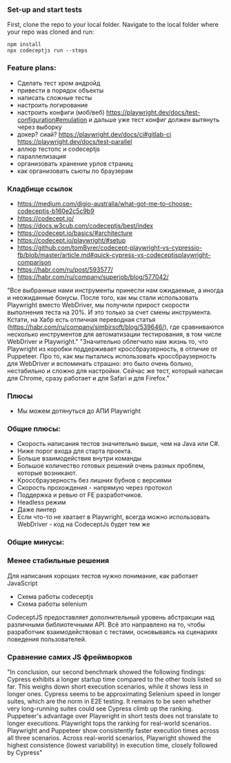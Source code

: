 ### Set-up and start tests
First, clone the repo to your local folder.
Navigate to the local folder where your repo was cloned and run:

```
npm install
npx codeceptjs run --steps
```

### Feature plans:
* Сделать тест хром андройд
* привести в порядок объекты
* написать сложные тесты
* настроить логирование
* настроить конфиги (моб/веб) https://playwright.dev/docs/test-configuration#emulation и дальше уже тест конфиг должен вытянуть через выборку
* докер? сиай? https://playwright.dev/docs/ci#gitlab-ci https://playwright.dev/docs/test-parallel 
* аллюр тестопс и codeceptjs
* параллелизация
* организовать хранение урлов страниц
* как организовать сьюты по браузерам

### Кладбище ссылок
* https://medium.com/digio-australia/what-got-me-to-choose-codeceptjs-b160e2c5c9b9 
* https://codecept.io/ 
* https://docs.w3cub.com/codeceptjs/best/index
* https://codecept.io/basics/#architecture
* https://codecept.io/playwright/#setup
* https://github.com/tomByrer/codecept-playwright-vs-cypressio-fb/blob/master/article.md#quick-cypress-vs-codeceptjsplaywright-comparison
* https://habr.com/ru/post/593577/ 
* https://habr.com/ru/company/superjob/blog/577042/

"Все выбранные нами инструменты принесли нам ожидаемые, а иногда и неожиданные бонусы.
После того, как мы стали использовать Playwright вместо WebDriver, мы получили прирост скорости выполнения теста на 20%. И это только за счет смены инструмента. Кстати, на Хабр есть отличная переводная статья (https://habr.com/ru/company/simbirsoft/blog/539646/), где сравниваются несколько инструментов для автоматизации тестирования, в том числе WebDriver и Playwright."
"Значительно облегчило нам жизнь то, что Playwright из коробки поддерживает кроссбраузерность, в отличие от Puppeteer. Про то, как мы пытались использовать кроссбраузерность для WebDriver и вспоминать страшно: это было очень больно, нестабильно и сложно для настройки. Сейчас же тест, который написан для Chrome, сразу работает и для Safari и для Firefox."

### Плюсы
* Мы можем дотянуться до АПИ Playwright

### Общие плюсы:
* Скорость написания тестов значительно выше, чем на Java или C#.
* Ниже порог входа для старта проекта.
* Больше взаимодействия внутри команды
* Большое количество готовых решений очень разных проблем, которые возникают.
* Кроссбраузерность без лишних бубнов с версиями
* Скорость прохождения - напрямую через протокол
* Поддержка и ревью от FE разработчиков.
* Headless режим
* Даже линтер
* Если что-то не хватает в Playwright, всегда можно использовать WebDriver - код на CodeceptJs будет тем же


### Общие минусы:

### Менее стабильные решения
Для написания хороших тестов нужно понимание, как работает JavaScript

* Схема работы codeceptjs
* Схема работы selenium


CodeceptJS предоставляет дополнительный уровень абстракции над различными библиотечными API. Всё это направлено на то, чтобы разработчик взаимодействовал с тестами, основываясь на сценариях поведения пользователей.

### Сравнение самих JS фреймворков

"In conclusion, our second benchmark showed the following findings:
Cypress exhibits a longer startup time compared to the other tools listed so far. This weighs down short execution scenarios, while it shows less in longer ones.
Cypress seems to be approximating Selenium speed in longer suites, which are the norm in E2E testing. It remains to be seen whether very long-running suites could see Cypress climb up the ranking.
Puppeteer's advantage over Playwright in short tests does not translate to longer executions. Playwright tops the ranking for real-world scenarios.
Playwright and Puppeteer show consistently faster execution times across all three scenarios.
Across real-world scenarios, Playwright showed the highest consistence (lowest variability) in execution time, closely followed by Cypress"
